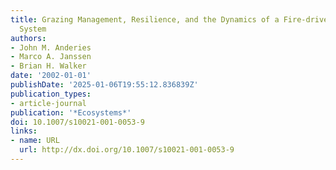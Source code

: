 ```yaml
---
title: Grazing Management, Resilience, and the Dynamics of a Fire-driven Rangeland
  System
authors:
- John M. Anderies
- Marco A. Janssen
- Brian H. Walker
date: '2002-01-01'
publishDate: '2025-01-06T19:55:12.836839Z'
publication_types:
- article-journal
publication: '*Ecosystems*'
doi: 10.1007/s10021-001-0053-9
links:
- name: URL
  url: http://dx.doi.org/10.1007/s10021-001-0053-9
---
```

